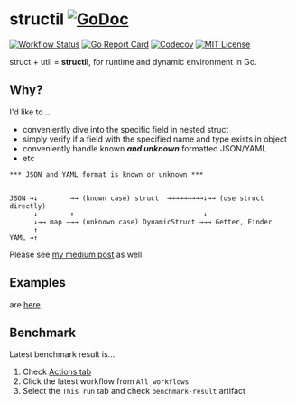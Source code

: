 structil  [![GoDoc](https://godoc.org/github.com/goldeneggg/structil?status.png)](https://pkg.go.dev/github.com/goldeneggg/structil?tab=doc)
==========

[![Workflow Status](https://github.com/goldeneggg/structil/workflows/CI/badge.svg)](https://github.com/goldeneggg/structil/actions)
[![Go Report Card](https://goreportcard.com/badge/github.com/goldeneggg/structil)](https://goreportcard.com/report/github.com/goldeneggg/structil)
[![Codecov](https://codecov.io/github/goldeneggg/structil/coverage.svg?branch=master)](https://codecov.io/github/goldeneggg/structil?branch=master)
[![MIT License](http://img.shields.io/badge/license-MIT-lightgrey.svg)](https://github.com/goldeneggg/structil/blob/master/LICENSE)

struct + util = __structil__, for runtime and dynamic environment in Go.


## Why?

I'd like to ...

- conveniently dive into the specific field in nested struct
- simply verify if a field with the specified name and type exists in object
- conveniently handle known ___and unknown___ formatted JSON/YAML
- etc

```
*** JSON and YAML format is known or unknown ***


JSON →↓        →→ (known case) struct  →→→→→→→→→↓→→ (use struct directly)
      ↓        ↑                                ↓
      ↓→→ map →→→ (unknown case) DynamicStruct →→→ Getter, Finder
      ↑
YAML →↑
```

Please see [my medium post](https://medium.com/@s0k0mata/dynamic-and-runtime-struct-utilities-in-go-go-golang-reflection-25c154335185) as well.


## Examples
are [here](/examples).


## Benchmark
Latest benchmark result is...

1. Check [Actions tab](https://github.com/goldeneggg/structil/actions)
2. Click the latest workflow from `All workflows`
3. Select the `This run` tab and check `benchmark-result` artifact
